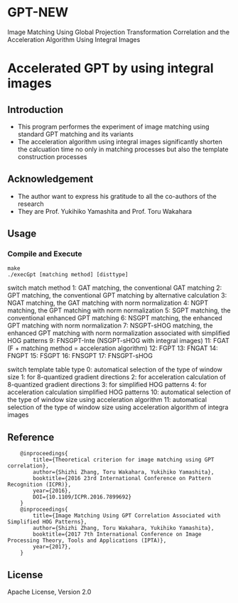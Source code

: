 # GPT-NEW
Image Matching Using Global Projection Transformation Correlation and the Acceleration Algorithm Using Integral Images

# Accelerated GPT by using integral images

## Introduction
- This program performes the experiment of image matching using standard GPT matching and its variants 
- The acceleration algorithm using integral images significantly shorten the calcuation time no only in matching processes but also the template construction processes

## Acknowledgement
- The author want to express his gratitude to all the co-authors of the research
- They are Prof. Yukihiko Yamashita and Prof. Toru Wakahara

## Usage

### Compile and Execute
```
make
./execGpt [matching method] [disttype]
```
switch match method
 1: GAT matching, the conventional GAT matching
 2: GPT matching, the conventional GPT matching by alternative calculation
 3: NGAT matching, the GAT matching with norm normalization
 4: NGPT matching, the GPT matching with norm normalization
 5: SGPT matching, the conventional enhanced GPT matching
 6: NSGPT matching, the enhanced GPT matching with norm normalization
 7: NSGPT-sHOG matching, the enhanced GPT matching with norm normalization
    associated with simplified HOG patterns
 9:  FNSGPT-Inte (NSGPT-sHOG with integral images)
 11: FGAT (F + matching method = acceleration algorithm)
 12: FGPT
 13: FNGAT
 14: FNGPT
 15: FSGPT
 16: FNSGPT
 17: FNSGPT-sHOG
 
switch template table type
 0: automatical selection of the type of window size
 1: for 8-quantized gradient directions
 2: for acceleration calculation of 8-quantized gradient directions
 3: for simplified HOG patterns
 4: for acceleration calculation simplified HOG patterns
 10: automatical selection of the type of window size using acceleration algorithm
 11: automatical selection of the type of window size using acceleration algorithm of integra images
 
## Reference
```
    @inproceedings{
        title={Theoretical criterion for image matching using GPT correlation},
        author={Shizhi Zhang, Toru Wakahara, Yukihiko Yamashita},
        booktitle={2016 23rd International Conference on Pattern Recognition (ICPR)},
        year={2016},
        DOI={10.1109/ICPR.2016.7899692}
    }
    @inproceedings{
        title={Image Matching Using GPT Correlation Associated with Simplified HOG Patterns},
        author={Shizhi Zhang, Toru Wakahara, Yukihiko Yamashita},
        booktitle={2017 7th International Conference on Image Processing Theory, Tools and Applications (IPTA)},
        year={2017},
    }
``` 

## License
Apache License, Version 2.0
